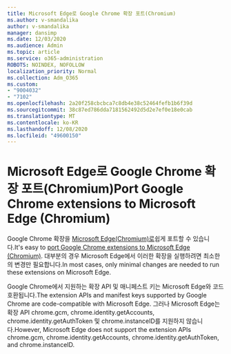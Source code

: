 ```yaml
---
title: Microsoft Edge로 Google Chrome 확장 포트(Chromium)
ms.author: v-smandalika
author: v-smandalika
manager: dansimp
ms.date: 12/03/2020
ms.audience: Admin
ms.topic: article
ms.service: o365-administration
ROBOTS: NOINDEX, NOFOLLOW
localization_priority: Normal
ms.collection: Adm_O365
ms.custom:
- "9004032"
- "7102"
ms.openlocfilehash: 2a20f258cbcbca7c8db4e38c52464fefb1b6f39d
ms.sourcegitcommit: 38c87ed786dda7181562492d5d2e7ef0e18e0cab
ms.translationtype: MT
ms.contentlocale: ko-KR
ms.lasthandoff: 12/08/2020
ms.locfileid: "49600150"
---
```

# <a name="port-google-chrome-extensions-to-microsoft-edge-chromium"></a><span data-ttu-id="853ec-102">Microsoft Edge로 Google Chrome 확장 포트(Chromium)</span><span class="sxs-lookup"><span data-stu-id="853ec-102">Port Google Chrome extensions to Microsoft Edge (Chromium)</span></span>

<span data-ttu-id="853ec-103">Google Chrome 확장을 [Microsoft Edge(Chromium)로](https://docs.microsoft.com/microsoft-edge/extensions-chromium/developer-guide/port-chrome-extension)쉽게 포트할 수 있습니다.</span><span class="sxs-lookup"><span data-stu-id="853ec-103">It's easy to [port Google Chrome extensions to Microsoft Edge (Chromium)](https://docs.microsoft.com/microsoft-edge/extensions-chromium/developer-guide/port-chrome-extension).</span></span> <span data-ttu-id="853ec-104">대부분의 경우 Microsoft Edge에서 이러한 확장을 실행하려면 최소한의 변경만 필요합니다.</span><span class="sxs-lookup"><span data-stu-id="853ec-104">In most cases, only minimal changes are needed to run these extensions on Microsoft Edge.</span></span>

<span data-ttu-id="853ec-105">Google Chrome에서 지원하는 확장 API 및 매니페스트 키는 Microsoft Edge와 코드 호환됩니다.</span><span class="sxs-lookup"><span data-stu-id="853ec-105">The extension APIs and manifest keys supported by Google Chrome are code-compatible with Microsoft Edge.</span></span> <span data-ttu-id="853ec-106">그러나 Microsoft Edge는 확장 API chrome.gcm, chrome.identity.getAccounts, chrome.identity.getAuthToken 및 chrome.instanceID를 지원하지 않습니다.</span><span class="sxs-lookup"><span data-stu-id="853ec-106">However, Microsoft Edge does not support the extension APIs chrome.gcm, chrome.identity.getAccounts, chrome.identity.getAuthToken, and chrome.instanceID.</span></span>